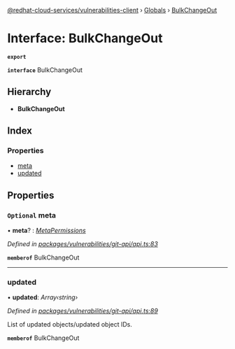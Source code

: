 [@redhat-cloud-services/vulnerabilities-client](../README.md) › [Globals](../globals.md) › [BulkChangeOut](bulkchangeout.md)

# Interface: BulkChangeOut

**`export`** 

**`interface`** BulkChangeOut

## Hierarchy

* **BulkChangeOut**

## Index

### Properties

* [meta](bulkchangeout.md#optional-meta)
* [updated](bulkchangeout.md#updated)

## Properties

### `Optional` meta

• **meta**? : *[MetaPermissions](metapermissions.md)*

*Defined in [packages/vulnerabilities/git-api/api.ts:83](https://github.com/RedHatInsights/javascript-clients/blob/master/packages/vulnerabilities/git-api/api.ts#L83)*

**`memberof`** BulkChangeOut

___

###  updated

• **updated**: *Array‹string›*

*Defined in [packages/vulnerabilities/git-api/api.ts:89](https://github.com/RedHatInsights/javascript-clients/blob/master/packages/vulnerabilities/git-api/api.ts#L89)*

List of updated objects/updated object IDs.

**`memberof`** BulkChangeOut
